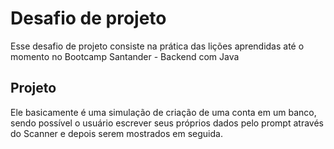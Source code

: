 # Desafio de projeto

Esse desafio de projeto consiste na prática das lições aprendidas até o momento no Bootcamp Santander - Backend com Java

## Projeto

Ele basicamente é uma simulação de criação de uma conta em um banco, sendo possível o usuário escrever seus próprios dados pelo prompt através do Scanner e depois serem mostrados em seguida.
